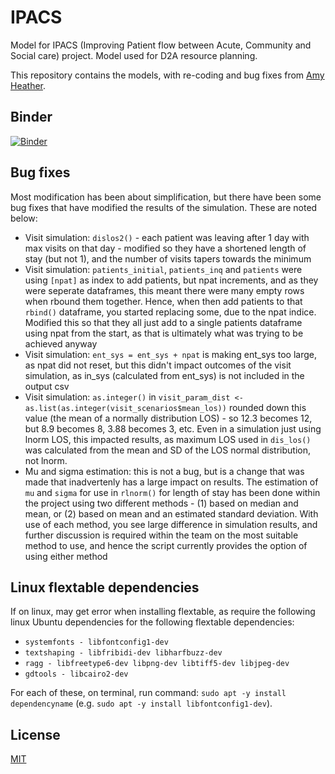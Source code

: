 # IPACS
Model for IPACS (Improving Patient flow between Acute, Community and Social care) project. Model used for D2A resource planning.  
  
This repository contains the models, with re-coding and bug fixes from [Amy Heather](https://github.com/amyheather).  
  

## Binder  
[![Binder](https://mybinder.org/badge_logo.svg)](https://mybinder.org/v2/gh/AliHarp/IPACS_MODEL/HEAD?urlpath=rstudio)  
 
## Bug fixes  
Most modification has been about simplification, but there have been some bug fixes that have modified the results of the simulation. These are noted below:  
* Visit simulation: `dislos2()` - each patient was leaving after 1 day with max visits on that day - modified so they have a shortened length of stay (but not 1), and the number of visits tapers towards the minimum  
* Visit simulation: `patients_initial`, `patients_inq` and `patients` were using `[npat]` as index to add patients, but npat increments, and as they were seperate dataframes, this meant there were many empty rows when rbound them together. Hence, when then add patients to that `rbind()` dataframe, you started replacing some, due to the npat indice. Modified this so that they all just add to a single patients dataframe using npat from the start, as that is ultimately what was trying to be achieved anyway  
* Visit simulation: `ent_sys = ent_sys + npat` is making ent_sys too large, as npat did not reset, but this didn't impact outcomes of the visit simulation, as in_sys (calculated from ent_sys) is not included in the output csv  
* Visit simulation: `as.integer()` in `visit_param_dist <- as.list(as.integer(visit_scenarios$mean_los))` rounded down this value (the mean of a normally distribution LOS) - so 12.3 becomes 12, but 8.9 becomes 8, 3.88 becomes 3, etc. Even in a simulation just using lnorm LOS, this impacted results, as maximum LOS used in `dis_los()` was calculated from the mean and SD of the LOS normal distribution, not lnorm.  
* Mu and sigma estimation: this is not a bug, but is a change that was made that inadvertenly has a large impact on results. The estimation of `mu` and `sigma` for use in `rlnorm()` for length of stay has been done within the project using two different methods - (1) based on median and mean, or (2) based on mean and an estimated standard deviation. With use of each method, you see large difference in simulation results, and further discussion is required within the team on the most suitable method to use, and hence the script currently provides the option of using either method  

## Linux flextable dependencies  
If on linux, may get error when installing flextable, as require the following linux Ubuntu dependencies for the following flextable dependencies:  
* `systemfonts - libfontconfig1-dev`  
* `textshaping - libfribidi-dev libharfbuzz-dev`  
* `ragg - libfreetype6-dev libpng-dev libtiff5-dev libjpeg-dev`  
* `gdtools - libcairo2-dev`  
  
For each of these, on terminal, run command: `sudo apt -y install dependencyname` (e.g. `sudo apt -y install libfontconfig1-dev`).  

## License  
[MIT](https://choosealicense.com/licenses/mit/)